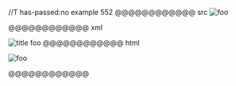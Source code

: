 //T has-passed:no
example 552
@@@@@@@@@@@@ src
![foo][]

[foo]: /url "title"
@@@@@@@@@@@@ xml
<?xml version="1.0" encoding="UTF-8"?>
<!DOCTYPE document SYSTEM "CommonMark.dtd">
<document xmlns="http://commonmark.org/xml/1.0">
  <paragraph>
    <image destination="/url" title="title">
      <text>foo</text>
    </image>
  </paragraph>
</document>
@@@@@@@@@@@@ html
<p><img src="/url" alt="foo" title="title" /></p>
@@@@@@@@@@@@
